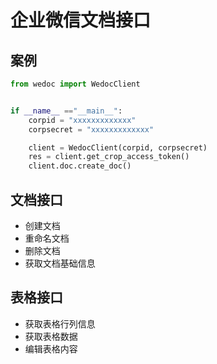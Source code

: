 # 企业微信文档接口

## 案例

```python
from wedoc import WedocClient


if __name__ =="__main__":
    corpid = "xxxxxxxxxxxxx"
    corpsecret = "xxxxxxxxxxxxx"

    client = WedocClient(corpid, corpsecret)
    res = client.get_crop_access_token()
    client.doc.create_doc()

```

## 文档接口

- 创建文档
- 重命名文档
- 删除文档
- 获取文档基础信息

## 表格接口

- 获取表格行列信息
- 获取表格数据
- 编辑表格内容
